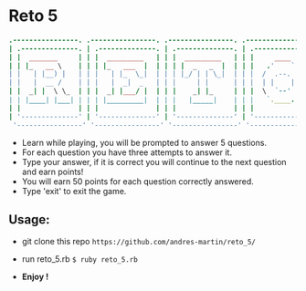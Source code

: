 # Reto 5

```ruby
.----------------. .----------------. .----------------. .----------------.   .----------------. 
| .--------------. | .--------------. | .--------------. | .--------------. | | .--------------. |
| |  _______     | | |  _________   | | |  _________   | | |     ____     | | | |   _______    | |
| | |_   __ \    | | | |_   ___  |  | | | |  _   _  |  | | |   .'    `.   | | | |  |  _____|   | |
| |   | |__) |   | | |   | |_  \_|  | | | |_/ | | \_|  | | |  /  .--.  \  | | | |  | |____     | |
| |   |  __ /    | | |   |  _|  _   | | |     | |      | | |  | |    | |  | | | |  '_.____''.  | |
| |  _| |  \ \_  | | |  _| |___/ |  | | |    _| |_     | | |  \  `--'  /  | | | |  | \____) |  | |
| | |____| |___| | | | |_________|  | | |   |_____|    | | |   `.____.'   | | | |   \______.'  | |
| |              | | |              | | |              | | |              | | | |              | |
| '--------------' | '--------------' | '--------------' | '--------------' | | '--------------' |
 '----------------' '----------------' '----------------' '----------------'   '----------------' 
 ```


- Learn while playing, you will be prompted to answer 5 questions.
- For each question you have three attempts to answer it.
- Type your answer, if it is correct you will continue to the next question and earn points!
- You will earn 50 points for each question correctly answered.
- Type 'exit' to exit the game.


## Usage:

- git clone this repo `https://github.com/andres-martin/reto_5/`  

- run reto_5.rb `$ ruby reto_5.rb`

- **Enjoy !**
